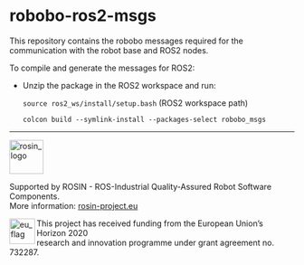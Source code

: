 # robobo-ros2-msgs
This repository contains the robobo messages required for the communication with the robot base and ROS2 nodes.

To compile and generate the messages for ROS2:
- Unzip the package in the ROS2 workspace and run:

     `source ros2_ws/install/setup.bash` (ROS2 workspace path)

     `colcon build --symlink-install --packages-select robobo_msgs`

***

<!-- 
    ROSIN acknowledgement from the ROSIN press kit
    @ https://github.com/rosin-project/press_kit
-->

<a href="http://rosin-project.eu">
  <img src="http://rosin-project.eu/wp-content/uploads/rosin_ack_logo_wide.png" 
       alt="rosin_logo" height="60" >
</a>

Supported by ROSIN - ROS-Industrial Quality-Assured Robot Software Components.  
More information: <a href="http://rosin-project.eu">rosin-project.eu</a>

<img src="http://rosin-project.eu/wp-content/uploads/rosin_eu_flag.jpg" 
     alt="eu_flag" height="45" align="left" >  

This project has received funding from the European Union’s Horizon 2020  
research and innovation programme under grant agreement no. 732287. 
